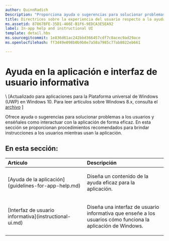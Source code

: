 ```yaml
---
author: QuinnRadich
Description: "Proporciona ayuda o sugerencias para solucionar problemas a tus usuarios, y enséñales como interactuar con tu aplicación de forma eficaz. En esta sección se proporcionan procedimientos recomendados para instruir a los usuarios mientras usan la aplicación."
title: Directrices sobre la experiencia del usuario respecto a la ayuda y las instrucciones
ms.assetid: 87867BFE-35D1-466E-B1F6-9EDCA3E5EA92
label: In-app help and instructional UI
template: detail.hbs
ms.sourcegitcommit: 1e836d61ac242bbd366457cdf7c8acec9ad29ace
ms.openlocfilehash: ff3d49e098b0b9b0e7a58a7985c77ab8022eb661

---
```


# Ayuda en la aplicación e interfaz de usuario informativa 


\ [Actualizado para aplicaciones para la Plataforma universal de Windows (UWP) en Windows 10. Para leer artículos sobre Windows 8.x, consulta el [archivo](http://go.microsoft.com/fwlink/p/?linkid=619132) \]

Ofrece ayuda o sugerencias para solucionar problemas a los usuarios y enséñales como interactuar con la aplicación de forma eficaz. En esta sección se proporcionan procedimientos recomendados para brindar instrucciones a los usuarios mientras usan la aplicación.
## En esta sección:
<table>
<colgroup>
<col width="50%" />
<col width="50%" />
</colgroup>
<thead>
<tr class="header">
<th align="left">Artículo</th>
<th align="left">Descripción</th>
</tr>
</thead>
<tbody>
<tr class="odd">
<td align="left"><p>[Ayuda de la aplicación](guidelines-for-app-help.md)</p></td>
<td align="left"><p>Diseña un contenido de la ayuda eficaz para la aplicación.</p></td>
</tr>
<tr class="even">
<td align="left"><p>[Interfaz de usuario informativa](instructional-ui.md)</p></td>
<td align="left"><p>Diseña una interfaz de usuario informativa que enseñe a los usuarios cómo funciona la aplicación de Windows.</p></td>
</tr>
</tbody>
</table>







<!--HONumber=Jun16_HO5-->


